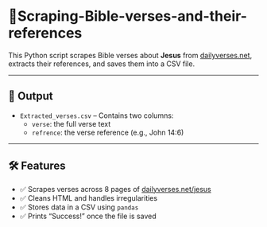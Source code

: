 # 📖Scraping-Bible-verses-and-their-references

This Python script scrapes Bible verses about **Jesus** from [dailyverses.net](https://dailyverses.net/jesus), extracts their references, and saves them into a CSV file.

---

## 📂 Output

- `Extracted_verses.csv` – Contains two columns:
  - `verse`: the full verse text
  - `refrence`: the verse reference (e.g., John 14:6)

---

## 🛠️ Features

- ✅ Scrapes verses across 8 pages of [dailyverses.net/jesus](https://dailyverses.net/jesus)
- ✅ Cleans HTML and handles irregularities
- ✅ Stores data in a CSV using `pandas`
- ✅ Prints “Success!” once the file is saved
